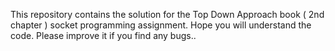 This repository contains the solution for the Top Down Approach book ( 2nd chapter ) socket programming assignment.
Hope you will understand the code.
Please improve it if you find any bugs..
